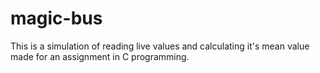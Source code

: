 magic-bus
=========

This is a simulation of reading live values and calculating it's mean value made for an assignment in C programming.
